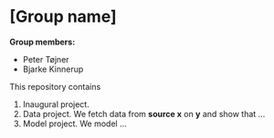 # \[Group name\]

**Group members:**
- Peter Tøjner
- Bjarke Kinnerup

This repository contains  
1. Inaugural project. 
2. Data project. We fetch data from **source x** on **y** and show that ...
3. Model project. We model ...
